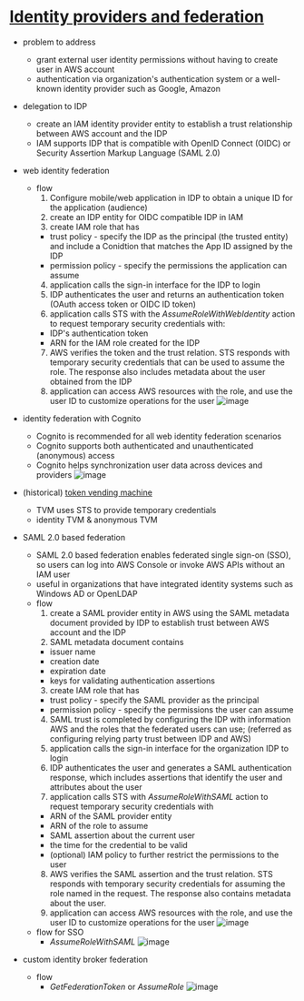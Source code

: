 # [Identity providers and federation](https://docs.aws.amazon.com/IAM/latest/UserGuide/id_roles_providers.html)

- problem to address
  - grant external user identity permissions without having to create user in AWS account
  - authentication via organization's authentication system or a well-known identity provider such as Google, Amazon
- delegation to IDP
  - create an IAM identity provider entity to establish a trust relationship between AWS account and the IDP
  - IAM supports IDP that is compatible with OpenID Connect (OIDC) or Security Assertion Markup Language (SAML 2.0)  
- web identity federation
  - flow
    1. Configure mobile/web application in IDP to obtain a unique ID for the application (audience)
    2. create an IDP entity for OIDC compatible IDP in IAM
    3. create IAM role that has
      - trust policy - specify the IDP as the principal (the trusted entity) and include a Conidtion that matches the App ID assigned by the IDP
      - permission policy - specify the permissions the application can assume
    4. application calls the sign-in interface for the IDP to login
    5. IDP authenticates the user and returns an authentication token (OAuth access token or OIDC ID token)
    6. application calls STS with the _AssumeRoleWithWebIdentity_ action to request temporary security credentials with:
      - IDP's authentication token
      - ARN for the IAM role created for the IDP
    7. AWS verifies the token and the trust relation. STS responds with temporary security credentials that can be used to assume the role. The response also includes metadata about the user obtained from the IDP
    8. application can access AWS resources with the role, and use the user ID to customize operations for the user
       ![image](https://user-images.githubusercontent.com/60513695/101480260-6b1af480-398e-11eb-8c1b-3688a298b958.png)     
- identity federation with Cognito
  - Cognito is recommended for all web identity federation scenarios
  - Cognito supports both authenticated and unauthenticated (anonymous) access
  - Cognito helps synchronization user data across devices and providers
    ![image](https://user-images.githubusercontent.com/60513695/101481033-7c183580-398f-11eb-9759-4df9dc84bb56.png)
    
- (historical) [token vending machine](https://aws.amazon.com/articles/authenticating-users-of-aws-mobile-applications-with-a-token-vending-machine/)
  - TVM uses STS to provide temporary credentials
  - identity TVM & anonymous TVM

    
- SAML 2.0 based federation
  - SAML 2.0 based federation enables federated single sign-on (SSO), so users can log into AWS Console or invoke AWS APIs without an IAM user
  - useful in organizations that have integrated identity systems such as Windows AD or OpenLDAP
  - flow
    1. create a SAML provider entity in AWS using the SAML metadata document provided by IDP to establish trust between AWS account and the IDP
    2. SAML metadata document contains
      - issuer name
      - creation date
      - expiration date
      - keys for validating authentication assertions
    3. create IAM role that has
      - trust policy - specify the SAML provider as the principal
      - permission policy - specify the permissions the user can assume
    4. SAML trust is completed by configuring the IDP with information AWS and the roles that the federated users can use; (referred as configuring relying party trust between IDP and AWS)
    5. application calls the sign-in interface for the organization IDP to login
    6. IDP authenticates the user and generates a SAML authentication response, which includes assertions that identify the user and attributes about the user
    7. application calls STS with _AssumeRoleWithSAML_ action to request temporary security credentials with
      - ARN of the SAML provider entity
      - ARN of the role to assume
      - SAML assertion about the current user
      - the time for the credential to be valid
      - (optional) IAM policy to further restrict the permissions to the user
    8. AWS verifies the SAML assertion and the trust relation. STS responds with temporary security credentials for assuming the role named in the request. The response also contains metadata about the user.
    9. application can access AWS resources with the role, and use the user ID to customize operations for the user
      ![image](https://user-images.githubusercontent.com/60513695/101486978-6eb37900-3998-11eb-80ea-5962744391c9.png)
  - flow for SSO
    - _AssumeRoleWithSAML_
    ![image](https://user-images.githubusercontent.com/60513695/101487056-8db20b00-3998-11eb-9bdc-19e9cebdbefb.png)
- custom identity broker federation
  - flow
    - _GetFederationToken_ or _AssumeRole_
    ![image](https://user-images.githubusercontent.com/60513695/101487315-f4cfbf80-3998-11eb-9845-cb572459ba49.png)

    

    
